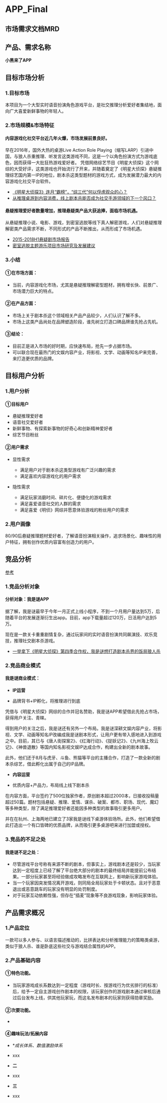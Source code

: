 # APP_Final
## 市场需求文档MRD

## 产品、需求名称

**小黑来了APP**


## 目标市场分析

### 1.目标市场

本项目为一个大型实时语音扮演角色游戏平台，是社交推理分析爱好者集结地，面向广大喜爱新鲜事物的年轻人。

### 2.市场规模&市场特征

#### 内容游戏化社交平台近几年火爆，市场发展前景良好。

早在2016年，国外大热的桌游Live Action Role Playing（缩写LARP）引进中国，与狼人杀重推理、听发言这类游戏不同，这是一个以角色扮演方式为游戏底色，因而获得一大批狂热游戏爱好者。
凭借网络综艺节目《明星大侦探》这个网综的大受好评，这类游戏也开始流行了开来，并随着奠定了《明星大侦探》悬疑推理综艺国内第一IP的地位，剧本杀这类型题材的游戏方式，成为发展潜力最大的内容游戏化社交平台软件。


- [《明星大侦探3》连月“霸榜”，“综三代”何以俘虏观众的心？](https://baike.baidu.com/tashuo/browse/content?id=84d19be0fe4409324b4bdf6a&fromLemmaModule=pcTopicList&fromTopicId=12a0536105f590d31334122e)
- [从推理桌游到内容消费，线上剧本杀能否成为社交手游领域的下一个风口？](https://www.lieyunwang.com/archives/448494)



#### 悬疑推理爱好者数量增加，推理悬疑类产品大获追捧，面临市场机遇。


从悬疑推理小说、电影、游戏，到密室逃脱等线下真人解密游戏，人们对悬疑推理解密类产品需求不断，不同形式的产品不断推出，从而形成了市场机遇。

- [2015-2018H1悬疑剧市场报告](https://baijiahao.baidu.com/s?id=1606316596558054432&wfr=spider&for=pc)
- [密室逃脱主题游乐项目市场研究及发展建议](http://www.qyggygl.com/nview.asp?id=4768)

### 3.小结

#### ①在市场方面：

* 当前，内容游戏化市场，尤其是悬疑推理解密型题材，拥有增长快、前景广、市场潜力巨大的特点。

#### ②在产品方面：

* 市场上关于剧本杀这个领域相关产品产品较少，人们认识了解不多。
* 市场上这类产品尚处在品牌塑造阶段，谁先树立打造口碑品牌谁先抢占先机。

#### ③结论：

* 目前正是进入市场的好时期，应快速布局，抢先一步占据市场。
* 可以联合现在最热门的文娱内容产业，将影视、文学、动画等知名IP来完善，来打造更优质的品牌。

## 目标用户分析

### 1.用户分析

#### ①目标用户

* 悬疑推理爱好者
* 语音社交爱好者
* 新鲜事物、有探索新事物的好奇心和创新精神爱好者
* 综艺节目粉丝

#### ②用户需求

* 显性需求
  * 满足用户对于剧本杀这类型游戏有广泛兴趣的需求
  * 满足喜欢内容游戏化的用户需求
  
* 隐性需求
  * 满足玩家消磨时间、碎片化、便捷化的游戏需求
  * 满足喜爱语音社交的人群的需求
  * 满足喜爱《明侦》网综并愿意体验游戏的粉丝用户的需求
  
### 2.用户画像

80/90后悬疑推理题材爱好者，了解语音扮演相关操作，追求场景化、趣味性的用户特征，拥有创作优质内容富有创造力的用户。


## 竞品分析
[参考](https://www.jianshu.com/p/b3e0ffb2c092)

### 1.竞品分析对象

#### 分析对象：我是谜APP

据了解，我是谜最早于今年一月正式上线小程序，不到一个月用户量达到5万，后随着平台的发展逐渐衍生出app。目前，app下载量超过120万，日活用户达到5万。

现在是一款关卡重重剧情复杂，通过玩家间的实时语音扮演共同飙演技、欢乐竞技，推理社交剧本杀游戏。

- [一举拿下《明星大侦探》第四季合作权，我是谜想打造剧本杀界的饭局狼人杀](https://www.lieyunwang.com/archives/448406)

### 2.竞品商业模式

#### 我是谜商业模式：

* **IP运营**

- 品牌背书+IP孵化，将推理进行到底

凭借与《明星大侦探》网综的合作并冠名赞助，我是谜APP希望借此先抢占市场，获得用户关注、青睐。

得到用户的关注之后，我是谜还有另外一个布局。我是谜深耕文娱内容产业，将影视、文学、动画等知名IP改编成我是谜剧本形式，让用户更有带入感地进入到游戏之中。目前，其已与《唐人街探案2》、《红海行动》、《捉妖记2》、《九州海上牧云记》、《神兽退散》等国内知名影视文娱IP达成合作，构建出全新的剧本故事。

此外，他们还于8月与虎牙、斗鱼、熊猫等平台的主播合作，打造了一款全新的剧本杀综艺，借此孵化出属于自己的IP品牌。

* **内容运营**

- 优质内容+产品力，布局线上线下剧本杀

在内容方面，平台签约了500位独家作者，原创剧本超过2000本，日接收投稿量超过50篇。题材包括悬疑、推理、爱情、谋杀、破案、都市、职场、现代、魔幻等多种类型，除了满足推理爱好者还能因多种类型的故事吸引更多用户。

并在在杭州、上海两地已建立了3家我是谜线下桌游体验场所。此外，他们希望借此打造出一个有口皆碑的优质品牌，从而吸引更多桌游吧来进行加盟或授权。

### 3.竞品的不足之处

#### 我是谜不足之处：

- 尽管游戏平台号称有来源不断的剧本，但事实上，游戏剧本还是较少，当玩家达到一定程度上已经了解了平台绝大部分的剧本的最终结局并能提前公布结果。一部分玩家甚至将经验做成攻略发布在互联网上，影响新玩家游戏体验。
- 当一个玩家因突发情况离开游戏，则同局全局玩家处于卡顿状态。且对于恶意退出或恶意跳车的玩家没有明显的处罚制度。
- 对于玩家互动依赖性强，但存在“插麦”现象等不良游戏现象，影响玩家体验。

## 产品需求概况

### 1.产品定位

一款可以多人参与、以语言描述推动的，比拼表达和分析推理能力的策略类桌游，类似于狼人杀、谁是卧底这些社交与游戏结合属性的APP。

### 2.产品基础内容

#### ①特色功能。

* 当玩家游戏成长系数达到一定程度（游戏时长、按游戏行为优劣排行的标准）后，给予一定自主游戏创作剧本的权限，该玩家创作的游戏剧本通过审核后通过后台发布上线，供其他玩家玩，而这名发布剧本的玩家则获得勋章奖励。

#### ②次要功能。

* 


#### ④趣味玩法/拓展内容

* **成长体系、数值激励体系*
- xxx

* **二**

- xxx

* **三**

- xxx



